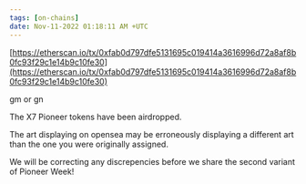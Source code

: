 ```yaml
---
tags: [on-chains]
date: Nov-11-2022 01:18:11 AM +UTC
---
```


[https://etherscan.io/tx/0xfab0d797dfe5131695c019414a3616996d72a8af8b0fc93f29c1e14b9c10fe30](https://etherscan.io/tx/0xfab0d797dfe5131695c019414a3616996d72a8af8b0fc93f29c1e14b9c10fe30)

gm or gn

The X7 Pioneer tokens have been airdropped.

The art displaying on opensea may be erroneously displaying a different art than the one you were originally assigned.

We will be correcting any discrepencies before we share the second variant of Pioneer Week!
